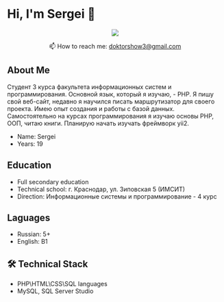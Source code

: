 # Hi, I'm Sergei 👋
<p align='center'>
</p>

<p align='center'>
   <a href="https://t.me/Sergei_radushinskiy">
       <img src="https://img.shields.io/badge/Telegram-2CA5E0?style=for-the-badge&logo=telegram&logoColor=white"/>
   </a>
<p align='center'>
   📫 How to reach me: <a href='mailto:roman.beskrovnyy@gmail.com'>doktorshow3@gmail.com</a>
</p>

## About Me <br>
Cтудент 3 курса факультета информационных систем и программирования. Основной язык, который я изучаю, - PHP. Я пишу свой веб-сайт, недавно я научился писать маршрутизатор для своего проекта. Имею опыт создания и работы с базой данных. Самостоятельно на курсах программирования я изучаю основы PHP, ООП, читаю книги. Планирую начать изучать фреймворк yii2.
* Name: Sergei <br>
* Years: 19

## Education <br>
* Full secondary education <br>
* Technical school: г. Краснодар, ул. Зиповская 5 (ИМСИТ) <br>
* Direction: Информационные системы и программирование - 4 курс

## Laguages <br>
* Russian: 5+ <br>
* English: B1

## 🛠 Technical Stack <br>
*   PHP\HTML\CSS\SQL languages <br>
*   MySQL, SQL Server Studio
